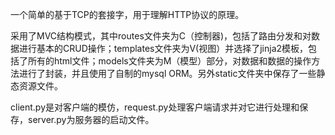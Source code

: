 一个简单的基于TCP的套接字，用于理解HTTP协议的原理。

采用了MVC结构模式，其中routes文件夹为C（控制器)，包括了路由分发和对数据进行基本的CRUD操作；templates文件夹为V(视图）并选择了jinja2模板，包括了所有的html文件；models文件夹为M（模型）部分，对数据和数据的操作方法进行了封装，并且使用了自制的mysql ORM。另外static文件夹中保存了一些静态资源文件。

client.py是对客户端的模仿，request.py处理客户端请求并对它进行处理和保存，server.py为服务器的启动文件。
